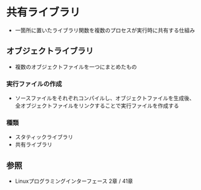 # 共有ライブラリ
- 一箇所に置いたライブラリ関数を複数のプロセスが実行時に共有する仕組み

## オブジェクトライブラリ
- 複数のオブジェクトファイルを一つにまとめたもの

### 実行ファイルの作成
- ソースファイルをそれぞれコンパイルし、オブジェクトファイルを生成後、
  全オブジェクトファイルをリンクすることで実行ファイルを作成する

### 種類
- スタティックライブラリ
- 共有ライブラリ

## 参照
- Linuxプログラミングインターフェース 2章 / 41章
